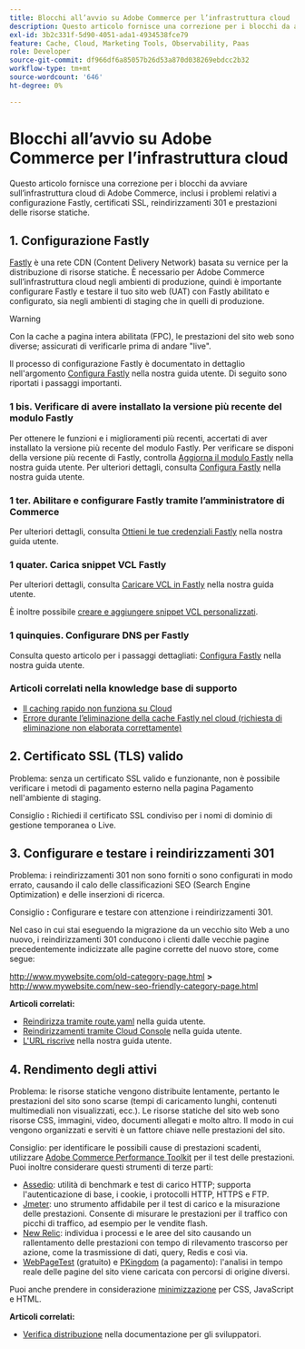 ```yaml
---
title: Blocchi all’avvio su Adobe Commerce per l’infrastruttura cloud
description: Questo articolo fornisce una correzione per i blocchi da avviare sull’infrastruttura cloud di Adobe Commerce, inclusi i problemi relativi a configurazione Fastly, certificati SSL, reindirizzamenti 301 e prestazioni delle risorse statiche.
exl-id: 3b2c331f-5d90-4051-ada1-4934538fce79
feature: Cache, Cloud, Marketing Tools, Observability, Paas
role: Developer
source-git-commit: df966df6a85057b26d53a870d038269ebdcc2b32
workflow-type: tm+mt
source-wordcount: '646'
ht-degree: 0%

---
```


# Blocchi all’avvio su Adobe Commerce per l’infrastruttura cloud

Questo articolo fornisce una correzione per i blocchi da avviare sull’infrastruttura cloud di Adobe Commerce, inclusi i problemi relativi a configurazione Fastly, certificati SSL, reindirizzamenti 301 e prestazioni delle risorse statiche.

## 1. Configurazione Fastly

[Fastly](https://www.fastly.com/) è una rete CDN (Content Delivery Network) basata su vernice per la distribuzione di risorse statiche. È necessario per Adobe Commerce sull’infrastruttura cloud negli ambienti di produzione, quindi è importante configurare Fastly e testare il tuo sito web (UAT) con Fastly abilitato e configurato, sia negli ambienti di staging che in quelli di produzione.

>[!WARNING]
>
>Con la cache a pagina intera abilitata (FPC), le prestazioni del sito web sono diverse; assicurati di verificarle prima di andare &quot;live&quot;.

Il processo di configurazione Fastly è documentato in dettaglio nell&#39;argomento [Configura Fastly](https://experienceleague.adobe.com/docs/commerce-cloud-service/user-guide/cdn/setup-fastly/fastly-configuration.html?lang=it) nella nostra guida utente. Di seguito sono riportati i passaggi importanti.

### 1 bis. Verificare di avere installato la versione più recente del modulo Fastly

Per ottenere le funzioni e i miglioramenti più recenti, accertati di aver installato la versione più recente del modulo Fastly. Per verificare se disponi della versione più recente di Fastly, controlla [Aggiorna il modulo Fastly](https://experienceleague.adobe.com/docs/commerce-cloud-service/user-guide/cdn/setup-fastly/fastly-configuration.html?lang=it#upgrade-the-fastly-module) nella nostra guida utente. Per ulteriori dettagli, consulta [Configura Fastly](https://experienceleague.adobe.com/docs/commerce-cloud-service/user-guide/cdn/setup-fastly/fastly-configuration.html?lang=it) nella nostra guida utente.

### 1 ter. Abilitare e configurare Fastly tramite l’amministratore di Commerce

Per ulteriori dettagli, consulta [Ottieni le tue credenziali Fastly](https://experienceleague.adobe.com/docs/commerce-cloud-service/user-guide/cdn/setup-fastly/fastly-configuration.html?lang=it#get-fastly-credentials) nella nostra guida utente.

### 1 quater. Carica snippet VCL Fastly

Per ulteriori dettagli, consulta [Caricare VCL in Fastly](https://experienceleague.adobe.com/docs/commerce-cloud-service/user-guide/cdn/setup-fastly/fastly-configuration.html?lang=it) nella nostra guida utente.

È inoltre possibile [creare e aggiungere snippet VCL personalizzati](https://experienceleague.adobe.com/docs/commerce-cloud-service/user-guide/cdn/custom-vcl-snippets/fastly-vcl-custom-snippets.html?lang=it).

### 1 quinquies. Configurare DNS per Fastly


Consulta questo articolo per i passaggi dettagliati: [Configura Fastly](https://experienceleague.adobe.com/docs/commerce-cloud-service/user-guide/cdn/setup-fastly/fastly-configuration.html?lang=it#update-dns-configuration-with-development-settings) nella nostra guida utente.

### Articoli correlati nella knowledge base di supporto

* [Il caching rapido non funziona su Cloud](/help/troubleshooting/miscellaneous/fastly-caching-is-not-working-on-magento-cloud.md)
* [Errore durante l’eliminazione della cache Fastly nel cloud (richiesta di eliminazione non elaborata correttamente)](/help/troubleshooting/miscellaneous/error-purging-fastly-cache-on-cloud-the-purge-request-was-not-processed-successfully.md)

## 2. Certificato SSL (TLS) valido

Problema: senza un certificato SSL valido e funzionante, non è possibile verificare i metodi di pagamento esterno nella pagina Pagamento nell&#39;ambiente di staging.

Consiglio **:** Richiedi il certificato SSL condiviso per i nomi di dominio di gestione temporanea o Live.


## 3. Configurare e testare i reindirizzamenti 301

Problema: i reindirizzamenti 301 non sono forniti o sono configurati in modo errato, causando il calo delle classificazioni SEO (Search Engine Optimization) e delle inserzioni di ricerca.

Consiglio **:** Configurare e testare con attenzione i reindirizzamenti 301.

Nel caso in cui stai eseguendo la migrazione da un vecchio sito Web a uno nuovo, i reindirizzamenti 301 conducono i clienti dalle vecchie pagine precedentemente indicizzate alle pagine corrette del nuovo store, come segue:

http://www.mywebsite.com/old-category-page.html **>** http://www.mywebsite.com/new-seo-friendly-category-page.html

**Articoli correlati:**

* [Reindirizza tramite route.yaml](https://experienceleague.adobe.com/docs/commerce-cloud-service/user-guide/configure/routes/redirects.html?lang=it) nella guida utente.
* [Reindirizzamenti tramite Cloud Console](https://experienceleague.adobe.com/docs/commerce-cloud-service/user-guide/project/overview.html?lang=it) nella guida utente.
* [L&#39;URL riscrive](https://experienceleague.adobe.com/docs/commerce-admin/marketing/seo/url-rewrites/url-rewrite.html?lang=it) nella nostra guida utente.

## 4. Rendimento degli attivi

Problema: le risorse statiche vengono distribuite lentamente, pertanto le prestazioni del sito sono scarse (tempi di caricamento lunghi, contenuti multimediali non visualizzati, ecc.). Le risorse statiche del sito web sono risorse CSS, immagini, video, documenti allegati e molto altro. Il modo in cui vengono organizzati e serviti è un fattore chiave nelle prestazioni del sito.

Consiglio: per identificare le possibili cause di prestazioni scadenti, utilizzare [Adobe Commerce Performance Toolkit](https://github.com/magento/magento2/tree/2.3/setup/performance-toolkit) per il test delle prestazioni. Puoi inoltre considerare questi strumenti di terze parti:

* [Assedio](https://www.joedog.org/siege-home): utilità di benchmark e test di carico HTTP; supporta l&#39;autenticazione di base, i cookie, i protocolli HTTP, HTTPS e FTP.
* [Jmeter](https://jmeter.apache.org/): uno strumento affidabile per il test di carico e la misurazione delle prestazioni. Consente di misurare le prestazioni per il traffico con picchi di traffico, ad esempio per le vendite flash.
* [New Relic](https://support.newrelic.com/): individua i processi e le aree del sito causando un rallentamento delle prestazioni con tempo di rilevamento trascorso per azione, come la trasmissione di dati, query, Redis e così via.
* [WebPageTest](https://www.webpagetest.org/) (gratuito) e [PKingdom](https://www.pingdom.com/) (a pagamento): l&#39;analisi in tempo reale delle pagine del sito viene caricata con percorsi di origine diversi.

Puoi anche prendere in considerazione [minimizzazione](https://experienceleague.adobe.com/docs/commerce-cloud-service/user-guide/configure-store/store-settings.html?lang=it) per CSS, JavaScript e HTML.

**Articoli correlati:**

* [Verifica distribuzione](https://experienceleague.adobe.com/docs/commerce-cloud-service/user-guide/develop/test/staging-and-production.html?lang=it) nella documentazione per gli sviluppatori.
